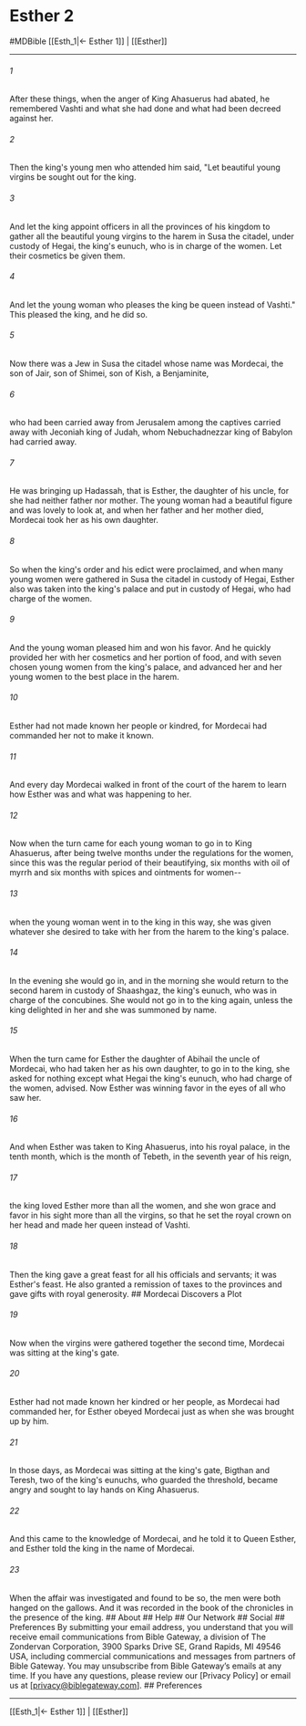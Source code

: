 # Esther 2
#MDBible
[[Esth_1|← Esther 1]] | [[Esther]]

***






###### 1 


After these things, when the anger of King Ahasuerus had abated, he remembered Vashti and what she had done and what had been decreed against her. 





###### 2 


Then the king's young men who attended him said, "Let beautiful young virgins be sought out for the king. 





###### 3 


And let the king appoint officers in all the provinces of his kingdom to gather all the beautiful young virgins to the harem in Susa the citadel, under custody of Hegai, the king's eunuch, who is in charge of the women. Let their cosmetics be given them. 





###### 4 


And let the young woman who pleases the king be queen instead of Vashti." This pleased the king, and he did so. 





###### 5 


Now there was a Jew in Susa the citadel whose name was Mordecai, the son of Jair, son of Shimei, son of Kish, a Benjaminite, 





###### 6 


who had been carried away from Jerusalem among the captives carried away with Jeconiah king of Judah, whom Nebuchadnezzar king of Babylon had carried away. 





###### 7 


He was bringing up Hadassah, that is Esther, the daughter of his uncle, for she had neither father nor mother. The young woman had a beautiful figure and was lovely to look at, and when her father and her mother died, Mordecai took her as his own daughter. 





###### 8 


So when the king's order and his edict were proclaimed, and when many young women were gathered in Susa the citadel in custody of Hegai, Esther also was taken into the king's palace and put in custody of Hegai, who had charge of the women. 





###### 9 


And the young woman pleased him and won his favor. And he quickly provided her with her cosmetics and her portion of food, and with seven chosen young women from the king's palace, and advanced her and her young women to the best place in the harem. 





###### 10 


Esther had not made known her people or kindred, for Mordecai had commanded her not to make it known. 





###### 11 


And every day Mordecai walked in front of the court of the harem to learn how Esther was and what was happening to her. 





###### 12 


Now when the turn came for each young woman to go in to King Ahasuerus, after being twelve months under the regulations for the women, since this was the regular period of their beautifying, six months with oil of myrrh and six months with spices and ointments for women-- 





###### 13 


when the young woman went in to the king in this way, she was given whatever she desired to take with her from the harem to the king's palace. 





###### 14 


In the evening she would go in, and in the morning she would return to the second harem in custody of Shaashgaz, the king's eunuch, who was in charge of the concubines. She would not go in to the king again, unless the king delighted in her and she was summoned by name. 





###### 15 


When the turn came for Esther the daughter of Abihail the uncle of Mordecai, who had taken her as his own daughter, to go in to the king, she asked for nothing except what Hegai the king's eunuch, who had charge of the women, advised. Now Esther was winning favor in the eyes of all who saw her. 





###### 16 


And when Esther was taken to King Ahasuerus, into his royal palace, in the tenth month, which is the month of Tebeth, in the seventh year of his reign, 





###### 17 


the king loved Esther more than all the women, and she won grace and favor in his sight more than all the virgins, so that he set the royal crown on her head and made her queen instead of Vashti. 





###### 18 


Then the king gave a great feast for all his officials and servants; it was Esther's feast. He also granted a remission of taxes to the provinces and gave gifts with royal generosity. ## Mordecai Discovers a Plot 





###### 19 


Now when the virgins were gathered together the second time, Mordecai was sitting at the king's gate. 





###### 20 


Esther had not made known her kindred or her people, as Mordecai had commanded her, for Esther obeyed Mordecai just as when she was brought up by him. 





###### 21 


In those days, as Mordecai was sitting at the king's gate, Bigthan and Teresh, two of the king's eunuchs, who guarded the threshold, became angry and sought to lay hands on King Ahasuerus. 





###### 22 


And this came to the knowledge of Mordecai, and he told it to Queen Esther, and Esther told the king in the name of Mordecai. 





###### 23 


When the affair was investigated and found to be so, the men were both hanged on the gallows. And it was recorded in the book of the chronicles in the presence of the king. ## About ## Help ## Our Network ## Social ## Preferences By submitting your email address, you understand that you will receive email communications from Bible Gateway, a division of The Zondervan Corporation, 3900 Sparks Drive SE, Grand Rapids, MI 49546 USA, including commercial communications and messages from partners of Bible Gateway. You may unsubscribe from Bible Gateway&rsquo;s emails at any time. If you have any questions, please review our [Privacy Policy] or email us at [privacy@biblegateway.com]. ## Preferences

***

[[Esth_1|← Esther 1]] | [[Esther]]
